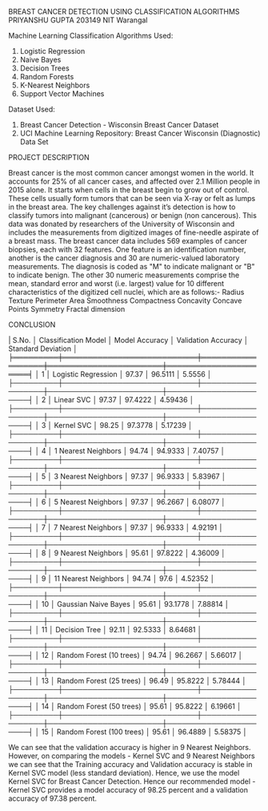 BREAST CANCER DETECTION USING CLASSIFICATION ALGORITHMS
 PRIYANSHU GUPTA
 203149
 NIT Warangal

Machine Learning Classification Algorithms Used:
1. Logistic Regression
2. Naive Bayes
3. Decision Trees
4. Random Forests
5. K-Nearest Neighbors
6. Support Vector Machines


Dataset Used:
1. Breast Cancer Detection - Wisconsin Breast Cancer Dataset
2. UCI Machine Learning Repository: Breast Cancer Wisconsin (Diagnostic) Data Set


PROJECT DESCRIPTION

Breast cancer is the most common cancer amongst women in the world. It accounts for 25% of all cancer cases, and affected over 2.1 Million people in 2015 alone. It starts when cells in the breast begin to grow out of control. These cells usually form tumors that can be seen via X-ray or felt as lumps in the breast area.
The key challenges against it’s detection is how to classify tumors into malignant (cancerous) or benign (non cancerous).
This data was donated by researchers of the University of Wisconsin and includes the measurements from digitized images of fine-needle aspirate of a breast mass.
The breast cancer data includes 569 examples of cancer biopsies, each with 32 features. One feature is an identification number, another is the cancer diagnosis and 30 are numeric-valued laboratory measurements. The diagnosis is coded as "M" to indicate malignant or "B" to indicate benign.
The other 30 numeric measurements comprise the mean, standard error and worst (i.e. largest) value for 10 different characteristics of the digitized cell nuclei, which are as follows:-
Radius
Texture
Perimeter
Area
Smoothness
Compactness
Concavity
Concave Points
Symmetry
Fractal dimension
 
CONCLUSION

|   S.No. │ Classification Model      │   Model Accuracy │   Validation Accuracy │   Standard Deviation │
╞═════════╪═══════════════════════════╪══════════════════╪═══════════════════════╪══════════════════════╡
│       1 │ Logistic Regression       │            97.37 │               96.5111 │              5.5556  │
├─────────┼───────────────────────────┼──────────────────┼───────────────────────┼──────────────────────┤
│       2 │ Linear SVC                │            97.37 │               97.4222 │              4.59436 │
├─────────┼───────────────────────────┼──────────────────┼───────────────────────┼──────────────────────┤
│       3 │ Kernel SVC                │            98.25 │               97.3778 │              5.17239 │
├─────────┼───────────────────────────┼──────────────────┼───────────────────────┼──────────────────────┤
│       4 │ 1 Nearest Neighbors       │            94.74 │               94.9333 │              7.40757 │
├─────────┼───────────────────────────┼──────────────────┼───────────────────────┼──────────────────────┤
│       5 │ 3 Nearest Neighbors       │            97.37 │               96.9333 │              5.83967 │
├─────────┼───────────────────────────┼──────────────────┼───────────────────────┼──────────────────────┤
│       6 │ 5 Nearest Neighbors       │            97.37 │               96.2667 │              6.08077 │
├─────────┼───────────────────────────┼──────────────────┼───────────────────────┼──────────────────────┤
│       7 │ 7 Nearest Neighbors       │            97.37 │               96.9333 │              4.92191 │
├─────────┼───────────────────────────┼──────────────────┼───────────────────────┼──────────────────────┤
│       8 │ 9 Nearest Neighbors       │            95.61 │               97.8222 │              4.36009 │
├─────────┼───────────────────────────┼──────────────────┼───────────────────────┼──────────────────────┤
│       9 │ 11 Nearest Neighbors      │            94.74 │               97.6    │              4.52352 │
├─────────┼───────────────────────────┼──────────────────┼───────────────────────┼──────────────────────┤
│      10 │ Gaussian Naive Bayes      │            95.61 │               93.1778 │              7.88814 │
├─────────┼───────────────────────────┼──────────────────┼───────────────────────┼──────────────────────┤
│      11 │ Decision Tree             │            92.11 │               92.5333 │              8.64681 │
├─────────┼───────────────────────────┼──────────────────┼───────────────────────┼──────────────────────┤
│      12 │ Random Forest (10 trees)  │            94.74 │               96.2667 │              5.66017 │
├─────────┼───────────────────────────┼──────────────────┼───────────────────────┼──────────────────────┤
│      13 │ Random Forest (25 trees)  │            96.49 │               95.8222 │              5.78444 │
├─────────┼───────────────────────────┼──────────────────┼───────────────────────┼──────────────────────┤
│      14 │ Random Forest (50 trees)  │            95.61 │               95.8222 │              6.19661 │
├─────────┼───────────────────────────┼──────────────────┼───────────────────────┼──────────────────────┤
│      15 │ Random Forest (100 trees) │            95.61 │               96.4889 │              5.58375 │

We can see that the validation accuracy is higher in 9 Nearest Neighbors. However, on comparing the models - Kernel SVC and 9 Nearest Neighbors we can see that the Training accuracy and Validation accuracy is stable in Kernel SVC model (less standard deviation). Hence, we use the model Kernel SVC for Breast Cancer Detection.
Hence our recommended model - Kernel SVC provides a model accuracy of 98.25 percent and a validation accuracy of 97.38 percent.
 


